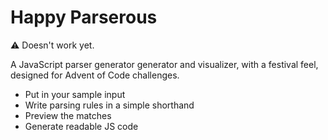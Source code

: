 # Happy Parserous

:warning: Doesn't work yet.

A JavaScript parser generator generator and visualizer, with a festival feel, designed for Advent of Code challenges.

- Put in your sample input
- Write parsing rules in a simple shorthand
- Preview the matches
- Generate readable JS code